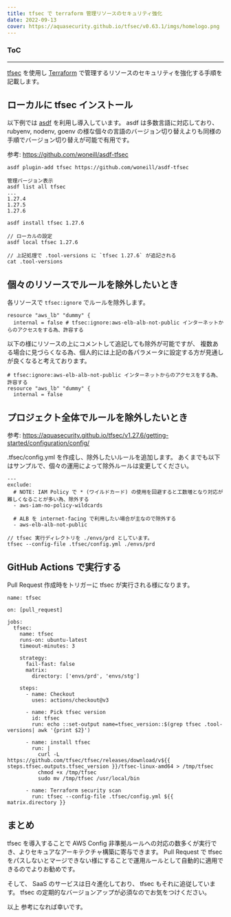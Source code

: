 ```yaml
---
title: tfsec で terraform 管理リソースのセキュリティ強化
date: 2022-09-13
cover: https://aquasecurity.github.io/tfsec/v0.63.1/imgs/homelogo.png
---
```


<div class="toc">
<div class="toc-content">
<h3 class="menu-label">ToC</h3>
<!-- toc -->
</div>
</div>

---

[tfsec](https://github.com/aquasecurity/tfsec) を使用し [Terraform](https://www.terraform.io/) で管理するリソースのセキュリティを強化する手順を記載します。

<!-- more -->

## ローカルに tfsec インストール

以下例では [asdf](https://github.com/asdf-vm/asdf) を利用し導入しています。
asdf は多数言語に対応しており、 rubyenv, nodenv, goenv の様な個々の言語のバージョン切り替えよりも同様の手順でバージョン切り替えが可能で有用です。

参考: https://github.com/woneill/asdf-tfsec

```console
asdf plugin-add tfsec https://github.com/woneill/asdf-tfsec

管理バージョン表示
asdf list all tfsec
...
1.27.4
1.27.5
1.27.6

asdf install tfsec 1.27.6

// ローカルの設定
asdf local tfsec 1.27.6

// 上記処理で .tool-versions に `tfsec 1.27.6` が追記される
cat .tool-versions
```

## 個々のリソースでルールを除外したいとき

各リソースで `tfsec:ignore` でルールを除外します。

```
resource "aws_lb" "dummy" {
  internal = false # tfsec:ignore:aws-elb-alb-not-public インターネットからのアクセスをする為、許容する
```

以下の様にリソースの上にコメントして追記しても除外が可能ですが、
複数ある場合に見づらくなる為、個人的には上記の各パラメータに設定する方が見通しが良くなると考えております。

```
# tfsec:ignore:aws-elb-alb-not-public インターネットからのアクセスをする為、許容する
resource "aws_lb" "dummy" {
  internal = false
```

## プロジェクト全体でルールを除外したいとき

参考: https://aquasecurity.github.io/tfsec/v1.27.6/getting-started/configuration/config/

.tfsec/config.yml を作成し、除外したいルールを追加します。
あくまでも以下はサンプルで、個々の運用によって除外ルールは変更してください。

```
---
exclude:
  # NOTE: IAM Policy で * (ワイルドカード) の使用を回避すると工数増となり対応が難しくなることが多い為、除外する
  - aws-iam-no-policy-wildcards

  # ALB を internet-facing で利用したい場合が主なので除外する
  - aws-elb-alb-not-public
```

```console
// tfsec 実行ディレクトリを ./envs/prd としています。
tfsec --config-file .tfsec/config.yml ./envs/prd
```

## GitHub Actions で実行する

Pull Request 作成時をトリガーに tfsec が実行される様になります。

```
name: tfsec

on: [pull_request]

jobs:
  tfsec:
    name: tfsec
    runs-on: ubuntu-latest
    timeout-minutes: 3

    strategy:
      fail-fast: false
      matrix:
        directory: ['envs/prd', 'envs/stg']

    steps:
      - name: Checkout
        uses: actions/checkout@v3

      - name: Pick tfsec version
        id: tfsec
        run: echo ::set-output name=tfsec_version::$(grep tfsec .tool-versions| awk '{print $2}')

      - name: install tfsec
        run: |
          curl -L https://github.com/tfsec/tfsec/releases/download/v${{ steps.tfsec.outputs.tfsec_version }}/tfsec-linux-amd64 > /tmp/tfsec
          chmod +x /tmp/tfsec
          sudo mv /tmp/tfsec /usr/local/bin

      - name: Terraform security scan
        run: tfsec --config-file .tfsec/config.yml ${{ matrix.directory }}
```

## まとめ

tfsec を導入することで AWS Config 非準拠ルールへの対応の数多くが実行でき、よりセキュアなアーキテクチャ構築に寄与できます。
Pull Request で tfsec をパスしないとマージできない様にすることで運用ルールとして自動的に適用できるのでよりお勧めです。

そして、 SaaS のサービスは日々進化しており、 tfsec もそれに追従しています。
tfsec の定期的なバージョンアップが必須なのでお気をつけください。

以上
参考になれば幸いです。
